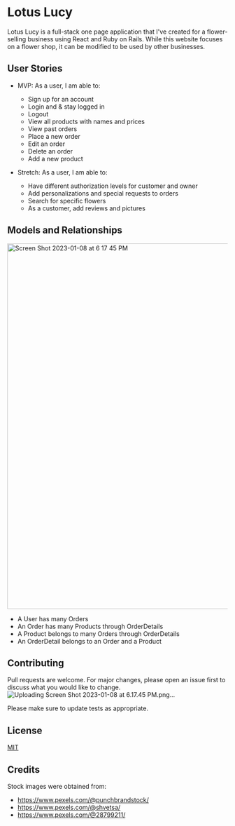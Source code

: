 # Lotus Lucy

Lotus Lucy is a full-stack one page application that I've created for a flower-selling business using React and Ruby on Rails. While this website focuses on a flower shop, it can be modified to be used by other businesses. 

## User Stories

* MVP: As a user, I am able to:
    - Sign up for an account
    - Login and & stay logged in
    - Logout
    - View all products with names and prices
    - View past orders
    - Place a new order
    - Edit an order
    - Delete an order
    - Add a new product

* Stretch: As a user, I am able to:
    - Have different authorization levels for customer and owner
    - Add personalizations and special requests to orders
    - Search for specific flowers
    - As a customer, add reviews and pictures



## Models and Relationships
<img width="834" alt="Screen Shot 2023-01-08 at 6 17 45 PM" src="https://user-images.githubusercontent.com/91964904/211224135-6cd0910a-5dd5-4431-868e-c54db1e2db56.png">

* A User has many Orders
* An Order has many Products through OrderDetails
* A Product belongs to many Orders through OrderDetails
* An OrderDetail belongs to an Order and a Product



## Contributing

Pull requests are welcome. For major changes, please open an issue first
to discuss what you would like to change.![Uploading Screen Shot 2023-01-08 at 6.17.45 PM.png…]()


Please make sure to update tests as appropriate.


## License

[MIT](https://choosealicense.com/licenses/mit/)

## Credits

Stock images were obtained from: 

- https://www.pexels.com/@punchbrandstock/
- https://www.pexels.com/@shvetsa/
- https://www.pexels.com/@28799211/
